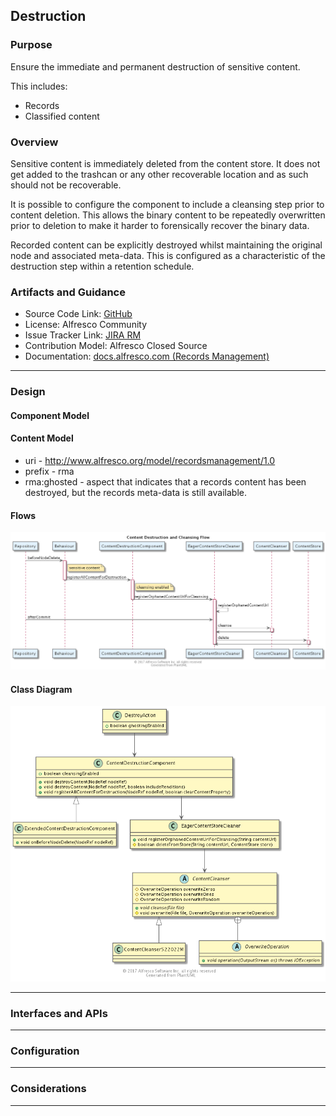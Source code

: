 ## Destruction

### Purpose

Ensure the immediate and permanent destruction of sensitive content.

This includes:

 * Records
 * Classified content

### Overview 

Sensitive content is immediately deleted from the content store.  It does not get added to the trashcan or any other recoverable location and as such should not be recoverable.

It is possible to configure the component to include a cleansing step prior to content deletion.  This allows the binary content to be repeatedly overwritten prior to deletion to make it harder to forensically recover the binary data.

Recorded content can be explicitly destroyed whilst maintaining the original node and associated meta-data.  This is configured as a characteristic of the destruction step within a retention schedule.

### Artifacts and Guidance

* Source Code Link: [GitHub](https://github.com/Alfresco/records-management)
* License: Alfresco Community
* Issue Tracker Link: [JIRA RM](https://issues.alfresco.com/jira/projects/RM/summary)
* Contribution Model: Alfresco Closed Source
* Documentation: [docs.alfresco.com (Records Management)](https://support.hyland.com/access?dita:id=job1721300866386&vrm_version=25.1&component=Alfresco%20Governance%20Services%20Community%20Edition)

*** 

### Design

#### Component Model

#### Content Model
 
* uri - http://www.alfresco.org/model/recordsmanagement/1.0
* prefix - rma
* rma:ghosted - aspect that indicates that a records content has been destroyed, but the records meta-data is still available.

#### Flows

![Alfresco Destruction Flow Diagram](./resource/sequence/destruction-sequence.png)

#### Class Diagram

![Alfresco Destruction Class Diagram](./resource/class/destruction-class.png)

*** 

### Interfaces and APIs

*** 

### Configuration

*** 

### Considerations

*** 

